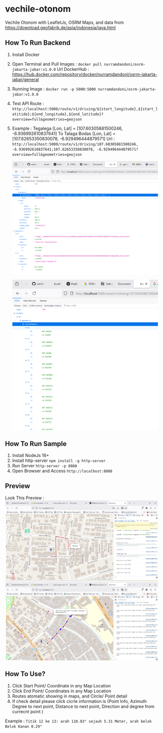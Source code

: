 # vechile-otonom
Vechile Otonom with LeafletJs, OSRM Maps, and data from https://download.geofabrik.de/asia/indonesia/java.html

## How To Run Backend
1. Install Docker
2. Open Terminal and Pull Images : ```docker pull nurramdandoni/osrm-jakarta-jabar:v1.0.0``` Url DockerHub : https://hub.docker.com/repository/docker/nurramdandoni/osrm-jakarta-jabar/general
3. Running Image : ```docker run -p 5000:5000 nurramdandoni/osrm-jakarta-jabar:v1.0.0```
4. Test API Route : ```http://localhost:5000/route/v1/driving/${start_longitude},${start_latitide};${end_longitude},${end_latitude}?overview=full&geometries=geojson```

5. Example : Tegalega [Lon, Lat] = [107.60305881500246, -6.936992610837641]  To Talaga Bodas [Lon, Lat] = [107.62653350830078, -6.929496444879571]
   Url : ```http://localhost:5000/route/v1/driving/107.60305881500246, -6.936992610837641;107.62653350830078, -6.929496444879571?overview=full&geometries=geojson```

   ![alt text](image.png)

   ![alt text](image-1.png)

## How To Run Sample

1. Install NodeJs 16+
2. Install http-server ```npm install -g http-server```
3. Run Server ```http-server -p 8080```
4. Open Browser and Access ```http://localhost:8080```

## Preview
Look This Preview :
![alt text](preview1.jpg)
![alt text](preview2.jpg)

## How To Use?
1. Click Start Point/ Coordinate in any Map Location
2. Click End Point/ Coordinates in any Map Location
3. Routes atomatic showing in maps, and Circle/ Point detail
4. If check detail please click cicrle information is (Point Info, Azimuth Degree to next point, Distance to next point, Direction and degree from currecnt point )

Example : ```Titik 12 ke 13: arah 110.83° sejauh 5.31 Meter, arah belok Belok Kanan 0.29°```